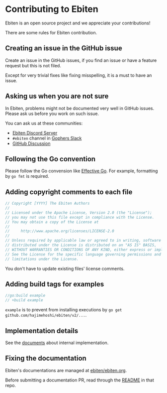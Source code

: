 # Contributing to Ebiten

Ebiten is an open source project and we appreciate your contributions!

There are some rules for Ebiten contribution.

## Creating an issue in the GitHub issue

Create an issue in the GitHub issues, if you find an issue or have a feature request but this is not filed.

Except for very trivial fixes like fixing misspelling, it is a must to have an issue.

## Asking us when you are not sure

In Ebiten, problems might not be documented very well in GitHub issues. Please ask us before you work on such issue.

You can ask us at these communities:

 * [Ebiten Discord Server](https://discord.gg/3tVdM5H8cC)
 * `#ebiten` channel in [Gophers Slack](https://invite.slack.golangbridge.org/)
 * [GitHub Discussion](https://github.com/hajimehoshi/ebiten/discussions)

## Following the Go convention

Please follow the Go convension like [Effective Go](https://golang.org/doc/effective_go.html).
For example, formatting by `go fmt` is required.

## Adding copyright comments to each file

```go
// Copyright [YYYY] The Ebiten Authors
//
// Licensed under the Apache License, Version 2.0 (the "License");
// you may not use this file except in compliance with the License.
// You may obtain a copy of the License at
//
//     http://www.apache.org/licenses/LICENSE-2.0
//
// Unless required by applicable law or agreed to in writing, software
// distributed under the License is distributed on an "AS IS" BASIS,
// WITHOUT WARRANTIES OR CONDITIONS OF ANY KIND, either express or implied.
// See the License for the specific language governing permissions and
// limitations under the License.
```

You don't have to update existing files' license comments.

## Adding build tags for examples

```go
//go:build example
// +build example
```

`example` is to prevent from installing executions by `go get github.com/hajimehoshi/ebiten/v2/...`.

## Implementation details

See the [documents](https://ebiten.org/documents/implementation.html) about internal implementation.

## Fixing the documentation

Ebiten's documentations are managed at [ebiten/ebiten.org](https://github.com/ebiten/ebiten.org).  

Before submitting a documentation PR, read through the [README](https://github.com/ebiten/ebiten.org/blob/main/README.md) in that repo.
